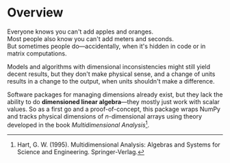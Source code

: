# Overview

<!-- TODO: Add a badge or link to the documentation site. -->

Everyone knows you can't add apples and oranges.<br>
Most people also know you can't add meters and seconds.<br>
But sometimes people do—accidentally, when it's hidden in code or in matrix computations.

Models and algorithms with dimensional inconsistencies might still yield decent results, but they don't make physical sense, and a change of units results in a change to the output, when units shouldn't make a difference.

Software packages for managing dimensions already exist, but they lack the ability to do **dimensioned linear algebra**—they mostly just work with scalar values.
So as a first go and a proof-of-concept, this package wraps NumPy and tracks physical dimensions of $n$-dimensional arrays using theory developed in the book *Multidimensional Analysis*[^1].

[^1]: Hart, G. W. (1995). Multidimensional Analysis: Algebras and Systems for Science and Engineering. Springer-Verlag.
